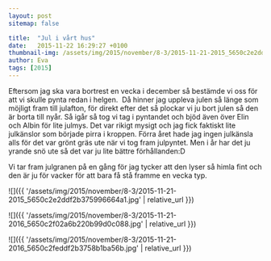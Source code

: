 ```yaml
---
layout: post
sitemap: false

title:  "Jul i vårt hus"
date:   2015-11-22 16:29:27 +0100
thumbnail-img: /assets/img/2015/november/8-3/2015-11-21-2015_5650c2e2ddf2b375996664a1.jpg
author: Eva
tags: [2015]
---
```


Eftersom jag ska vara bortrest en vecka i december så bestämde vi oss för att vi skulle pynta redan i helgen.  Då hinner jag uppleva julen så länge som möjligt fram till julafton, för direkt efter det så plockar vi ju bort julen så den är borta till nyår. Så igår så tog vi tag i pyntandet och bjöd även över Elin och Albin för lite julmys. Det var rikigt mysigt och jag fick faktiskt lite julkänslor som började pirra i kroppen. Förra året hade jag ingen julkänsla alls för det var grönt gräs ute när vi tog fram julpyntet. Men i år har det ju yrande snö ute så det var ju lite bättre förhållanden:D 

Vi tar fram julgranen på en gång för jag tycker att den lyser så himla fint och den är ju för vacker för att bara få stå framme en vecka typ.

![]({{ '/assets/img/2015/november/8-3/2015-11-21-2015_5650c2e2ddf2b375996664a1.jpg'  | relative_url }})

![]({{ '/assets/img/2015/november/8-3/2015-11-21-2016_5650c2f02a6b220b99d0c088.jpg'  | relative_url }})

![]({{ '/assets/img/2015/november/8-3/2015-11-21-2016_5650c2feddf2b3758b1ba56b.jpg'  | relative_url }})

